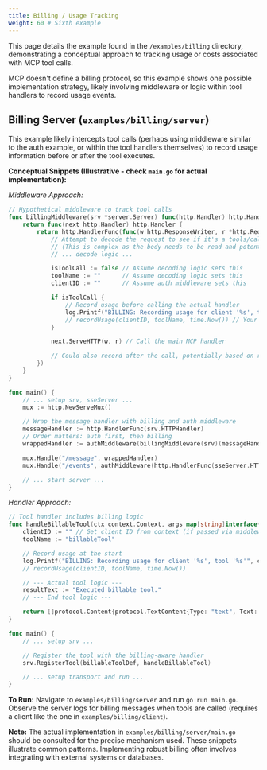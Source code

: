 ```yaml
---
title: Billing / Usage Tracking
weight: 60 # Sixth example
---
```


This page details the example found in the `/examples/billing` directory, demonstrating a conceptual approach to tracking usage or costs associated with MCP tool calls.

MCP doesn't define a billing protocol, so this example shows one possible implementation strategy, likely involving middleware or logic within tool handlers to record usage events.

## Billing Server (`examples/billing/server`)

This example likely intercepts tool calls (perhaps using middleware similar to the auth example, or within the tool handlers themselves) to record usage information before or after the tool executes.

**Conceptual Snippets (Illustrative - check `main.go` for actual implementation):**

_Middleware Approach:_

```go
// Hypothetical middleware to track tool calls
func billingMiddleware(srv *server.Server) func(http.Handler) http.Handler {
	return func(next http.Handler) http.Handler {
		return http.HandlerFunc(func(w http.ResponseWriter, r *http.Request) {
			// Attempt to decode the request to see if it's a tools/call
			// (This is complex as the body needs to be read and potentially replaced)
			// ... decode logic ...

			isToolCall := false // Assume decoding logic sets this
			toolName := ""      // Assume decoding logic sets this
			clientID := ""      // Assume auth middleware sets this

			if isToolCall {
				// Record usage before calling the actual handler
				log.Printf("BILLING: Recording usage for client '%s', tool '%s'", clientID, toolName)
				// recordUsage(clientID, toolName, time.Now()) // Your billing logic
			}

			next.ServeHTTP(w, r) // Call the main MCP handler

			// Could also record after the call, potentially based on response status
		})
	}
}

func main() {
	// ... setup srv, sseServer ...
	mux := http.NewServeMux()

	// Wrap the message handler with billing and auth middleware
	messageHandler := http.HandlerFunc(srv.HTTPHandler)
	// Order matters: auth first, then billing
	wrappedHandler := authMiddleware(billingMiddleware(srv)(messageHandler))

	mux.Handle("/message", wrappedHandler)
	mux.Handle("/events", authMiddleware(http.HandlerFunc(sseServer.HTTPHandler))) // Auth SSE too

	// ... start server ...
}
```

_Handler Approach:_

```go
// Tool handler includes billing logic
func handleBillableTool(ctx context.Context, args map[string]interface{}) ([]protocol.Content, error) {
	clientID := "" // Get client ID from context (if passed via middleware)
	toolName := "billableTool"

	// Record usage at the start
	log.Printf("BILLING: Recording usage for client '%s', tool '%s'", clientID, toolName)
	// recordUsage(clientID, toolName, time.Now())

	// --- Actual tool logic ---
	resultText := "Executed billable tool."
	// --- End tool logic ---

	return []protocol.Content{protocol.TextContent{Type: "text", Text: resultText}}, nil
}

func main() {
	// ... setup srv ...

	// Register the tool with the billing-aware handler
	srv.RegisterTool(billableToolDef, handleBillableTool)

	// ... setup transport and run ...
}
```

**To Run:** Navigate to `examples/billing/server` and run `go run main.go`. Observe the server logs for billing messages when tools are called (requires a client like the one in `examples/billing/client`).

**Note:** The actual implementation in `examples/billing/server/main.go` should be consulted for the precise mechanism used. These snippets illustrate common patterns. Implementing robust billing often involves integrating with external systems or databases.
